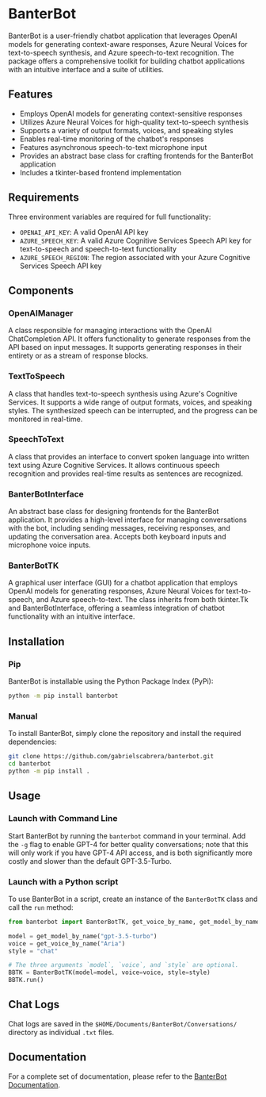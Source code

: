 # BanterBot

BanterBot is a user-friendly chatbot application that leverages OpenAI models for generating context-aware responses, Azure Neural Voices for text-to-speech synthesis, and Azure speech-to-text recognition. The package offers a comprehensive toolkit for building chatbot applications with an intuitive interface and a suite of utilities.

## Features

* Employs OpenAI models for generating context-sensitive responses
* Utilizes Azure Neural Voices for high-quality text-to-speech synthesis
* Supports a variety of output formats, voices, and speaking styles
* Enables real-time monitoring of the chatbot's responses
* Features asynchronous speech-to-text microphone input
* Provides an abstract base class for crafting frontends for the BanterBot application
* Includes a tkinter-based frontend implementation

## Requirements

Three environment variables are required for full functionality:

* `OPENAI_API_KEY`: A valid OpenAI API key
* `AZURE_SPEECH_KEY`: A valid Azure Cognitive Services Speech API key for text-to-speech and speech-to-text functionality
* `AZURE_SPEECH_REGION`: The region associated with your Azure Cognitive Services Speech API key

## Components

### OpenAIManager

A class responsible for managing interactions with the OpenAI ChatCompletion API. It offers functionality to generate responses from the API based on input messages. It supports generating responses in their entirety or as a stream of response blocks.

### TextToSpeech

A class that handles text-to-speech synthesis using Azure's Cognitive Services. It supports a wide range of output formats, voices, and speaking styles. The synthesized speech can be interrupted, and the progress can be monitored in real-time.

### SpeechToText
A class that provides an interface to convert spoken language into written text using Azure Cognitive Services. It allows continuous speech recognition and provides real-time results as sentences are recognized.

### BanterBotInterface

An abstract base class for designing frontends for the BanterBot application. It provides a high-level interface for managing conversations with the bot, including sending messages, receiving responses, and updating the conversation area. Accepts both keyboard inputs and microphone voice inputs.

### BanterBotTK

A graphical user interface (GUI) for a chatbot application that employs OpenAI models for generating responses, Azure Neural Voices for text-to-speech, and Azure speech-to-text. The class inherits from both tkinter.Tk and BanterBotInterface, offering a seamless integration of chatbot functionality with an intuitive interface.

## Installation

### Pip

BanterBot is installable using the Python Package Index (PyPi):

```bash
python -m pip install banterbot
```

### Manual

To install BanterBot, simply clone the repository and install the required dependencies:

```bash
git clone https://github.com/gabrielscabrera/banterbot.git
cd banterbot
python -m pip install .
```

## Usage

### Launch with Command Line

Start BanterBot by running the `banterbot` command in your terminal. Add the `-g` flag to enable GPT-4 for better quality conversations; note that this will only work if you have GPT-4 API access, and is both significantly more costly and slower than the default GPT-3.5-Turbo.

### Launch with a Python script

To use BanterBot in a script, create an instance of the `BanterBotTK` class and call the `run` method:

```python
from banterbot import BanterBotTK, get_voice_by_name, get_model_by_name

model = get_model_by_name("gpt-3.5-turbo")
voice = get_voice_by_name("Aria")
style = "chat"

# The three arguments `model`, `voice`, and `style` are optional.
BBTK = BanterBotTK(model=model, voice=voice, style=style)
BBTK.run()
```

## Chat Logs

Chat logs are saved in the `$HOME/Documents/BanterBot/Conversations/` directory as individual `.txt` files.

## Documentation

For a complete set of documentation, please refer to the [BanterBot Documentation](https://gabrielscabrera.github.io/BanterBot/).
